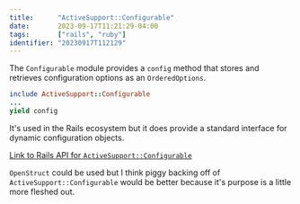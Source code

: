 ```yaml
---
title:      "ActiveSupport::Configurable"
date:       2023-09-17T11:21:29-04:00
tags:       ["rails", "ruby"]
identifier: "20230917T112129"
---
```


The `Configurable` module provides a `config` method that stores and
retrieves configuration options as an `OrderedOptions`.

```ruby
include ActiveSupport::Configurable
...
yield config
```

It's used in the Rails ecosystem but it does provide a standard
interface for dynamic configuration objects.

[Link to Rails API for
`ActiveSupport::Configurable`](https://api.rubyonrails.org/classes/ActiveSupport/Configurable.html
) 

`OpenStruct` could be used but I think piggy backing off of
`ActiveSupport::Configurable` would be better because it's purpose is
a little more fleshed out.

